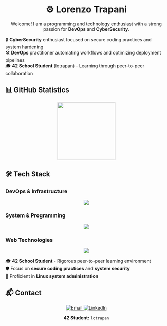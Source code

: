 <div align="center">
    <h1>⚙️ Lorenzo Trapani</h1>
    <p>Welcome! I am a programming and technology enthusiast with a strong passion for <strong>DevOps</strong> and <strong>CyberSecurity</strong>.</p>
</div>

🔒 **CyberSecurity** enthusiast focused on secure coding practices and system hardening  
🛠️ **DevOps** practitioner automating workflows and optimizing deployment pipelines  
🎓 **42 School Student** (lotrapan) - Learning through peer-to-peer collaboration

## **📊 GitHub Statistics**

<div align="center">
    <img height="180em" src="https://github-readme-stats.vercel.app/api/top-langs/?username=LorenzoTrapani&layout=compact&theme=radical&langs_count=8"/>
</div>

## **🛠️ Tech Stack**

### **DevOps & Infrastructure**
<p align="center">
    <img src="https://skillicons.dev/icons?i=docker,kubernetes,jenkins,git" />
</p>

### **System & Programming**
<p align="center">
    <img src="https://skillicons.dev/icons?i=c,cpp,py,bash,linux,ubuntu" />
</p>

### **Web Technologies**
<p align="center">
    <img src="https://skillicons.dev/icons?i=html,css,javascript,typescript,prisma" />
</p>

🎓 **42 School Student** - Rigorous peer-to-peer learning environment  
🛡️ Focus on **secure coding practices** and **system security**  
🐧 Proficient in **Linux system administration**

## **📬 Contact**

<div align="center">
    <a href="mailto:lorenzotrapani00@gmail.com" target="_blank">
        <img src="https://img.shields.io/badge/Email-lorenzotrapani00@gmail.com-D14836?style=for-the-badge&logo=gmail&logoColor=white" alt="Email">
    </a>
    <a href="https://www.linkedin.com/in/lorenzo-trapani/" target="_blank">
        <img src="https://img.shields.io/badge/LinkedIn-Lorenzo%20Trapani-0077B5?style=for-the-badge&logo=linkedin&logoColor=white" alt="LinkedIn">
    </a>
</div>

<div align="center">
    <p><strong>42 Student:</strong> <code>lotrapan</code></p>
</div>


</div>

